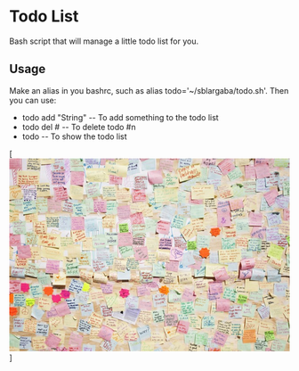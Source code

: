 Todo List
==================

Bash script that will manage a little todo list for you.

Usage
-----
Make an alias in you bashrc, such as alias todo='~/sblargaba/todo.sh'. Then you can use:

* todo add "String" -- To add something to the todo list
* todo del # -- To delete todo #n
* todo -- To show the todo list
  
[!['I know you hate this. I KNOW.'](postit.jpg "I know you hate this. I KNOW.")]

